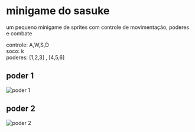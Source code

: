 # minigame do sasuke

um pequeno minigame de sprites
com controle de movimentação,
poderes e combate

controle: A,W,S,D\
soco: k\
poderes: [1,2,3] , [4,5,6]

## poder 1

![poder 1](https://github.com/gabriel-ferreira-da-silva/sasuke-game/blob/master/images/s2.png)

## poder 2

![poder 2](https://github.com/gabriel-ferreira-da-silva/sasuke-game/blob/master/images/s1.png)